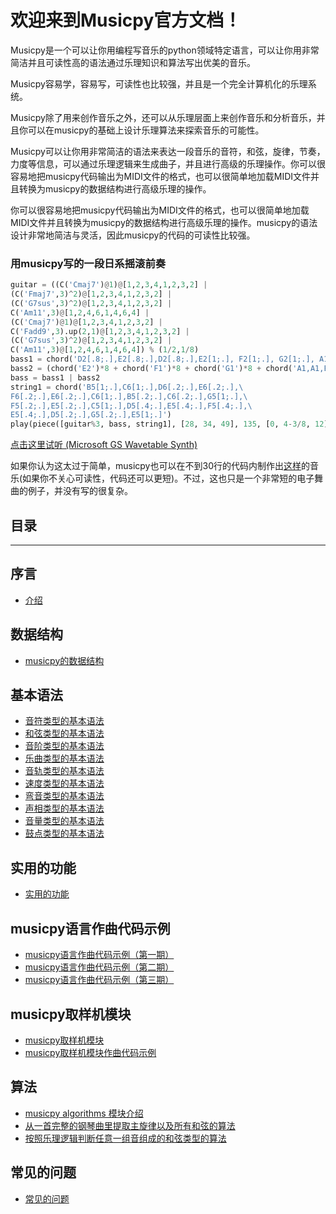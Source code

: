 欢迎来到Musicpy官方文档！
===================================

Musicpy是一个可以让你用编程写音乐的python领域特定语言，可以让你用非常简洁并且可读性高的语法通过乐理知识和算法写出优美的音乐。

Musicpy容易学，容易写，可读性也比较强，并且是一个完全计算机化的乐理系统。

Musicpy除了用来创作音乐之外，还可以从乐理层面上来创作音乐和分析音乐，并且你可以在musicpy的基础上设计乐理算法来探索音乐的可能性。

Musicpy可以让你用非常简洁的语法来表达一段音乐的音符，和弦，旋律，节奏，力度等信息，可以通过乐理逻辑来生成曲子，并且进行高级的乐理操作。你可以很容易地把musicpy代码输出为MIDI文件的格式，也可以很简单地加载MIDI文件并且转换为musicpy的数据结构进行高级乐理的操作。

你可以很容易地把musicpy代码输出为MIDI文件的格式，也可以很简单地加载MIDI文件并且转换为musicpy的数据结构进行高级乐理的操作。musicpy的语法设计非常地简洁与灵活，因此musicpy的代码的可读性比较强。

### 用musicpy写的一段日系摇滚前奏

```python
guitar = ((C('Cmaj7')@1)@[1,2,3,4,1,2,3,2] |
(C('Fmaj7',3)^2)@[1,2,3,4,1,2,3,2] |
(C('G7sus',3)^2)@[1,2,3,4,1,2,3,2] |
C('Am11',3)@[1,2,4,6,1,4,6,4] |
(C('Cmaj7')@1)@[1,2,3,4,1,2,3,2] |
C('Fadd9',3).up(2,1)@[1,2,3,4,1,2,3,2] |
(C('G7sus',3)^2)@[1,2,3,4,1,2,3,2] |
C('Am11',3)@[1,2,4,6,1,4,6,4]) % (1/2,1/8)
bass1 = chord('D2[.8;.],E2[.8;.],D2[.8;.],E2[1;.], F2[1;.], G2[1;.], A1[.2;.], A2[.8;.], G2[.8;.], E2[.8;.], D2[.8;.]')
bass2 = (chord('E2')*8 + chord('F1')*8 + chord('G1')*8 + chord('A1,A1,E2,A1,A2,A1,G2,D2')) % (1/8,1/8) % 4
bass = bass1 | bass2
string1 = chord('B5[1;.],C6[1;.],D6[.2;.],E6[.2;.],\
F6[.2;.],E6[.2;.],C6[1;.],B5[.2;.],C6[.2;.],G5[1;.],\
F5[.2;.],E5[.2;.],C5[1;.],D5[.4;.],E5[.4;.],F5[.4;.],\
E5[.4;.],D5[.2;.],G5[.2;.],E5[1;.]')
play(piece([guitar%3, bass, string1], [28, 34, 49], 135, [0, 4-3/8, 12]))
```

[点击这里试听 (Microsoft GS Wavetable Synth)](https://drive.google.com/file/d/1tMKLt3oFdmiGQPTdFVolGvBE1gVGNSwa/view?usp=sharing)

如果你认为这太过于简单，musicpy也可以在不到30行的代码内制作出[这样](https://drive.google.com/file/d/1j66Ux0KYMiOW6yHGBidIhwF9zcbDG5W0/view?usp=sharing)的音乐(如果你不关心可读性，代码还可以更短)。不过，这也只是一个非常短的电子舞曲的例子，并没有写的很复杂。


## 目录
-------------

## 序言

* [介绍](介绍)

## 数据结构

* [musicpy的数据结构](https://musicpy.readthedocs.io/zh_CN/latest/musicpy的数据结构) 

## 基本语法

* [音符类型的基本语法](https://musicpy.readthedocs.io/zh_CN/latest/音符类型的基本语法)
* [和弦类型的基本语法](https://musicpy.readthedocs.io/zh_CN/latest/和弦类型的基本语法)
* [音阶类型的基本语法](https://musicpy.readthedocs.io/zh_CN/latest/音阶类型的基本语法)
* [乐曲类型的基本语法](https://musicpy.readthedocs.io/zh_CN/latest/乐曲类型的基本语法)
* [音轨类型的基本语法](https://musicpy.readthedocs.io/zh_CN/latest/音轨类型的基本语法)
* [速度类型的基本语法](https://musicpy.readthedocs.io/zh_CN/latest/速度类型的基本语法)
* [弯音类型的基本语法](https://musicpy.readthedocs.io/zh_CN/latest/弯音类型的基本语法)
* [声相类型的基本语法](https://musicpy.readthedocs.io/zh_CN/latest/声相类型的基本语法)
* [音量类型的基本语法](https://musicpy.readthedocs.io/zh_CN/latest/音量类型的基本语法)
* [鼓点类型的基本语法](https://musicpy.readthedocs.io/zh_CN/latest/鼓点类型的基本语法)

## 实用的功能

* [实用的功能](https://musicpy.readthedocs.io/zh_CN/latest/实用的功能)

## musicpy语言作曲代码示例

* [musicpy语言作曲代码示例（第一期）](https://musicpy.readthedocs.io/zh_CN/latest/musicpy语言作曲代码示例（第一期）)
* [musicpy语言作曲代码示例（第二期）](https://musicpy.readthedocs.io/zh_CN/latest/musicpy语言作曲代码示例（第二期）)
* [musicpy语言作曲代码示例（第三期）](https://musicpy.readthedocs.io/zh_CN/latest/musicpy语言作曲代码示例（第三期）)

## musicpy取样机模块

* [musicpy取样机模块](https://musicpy.readthedocs.io/zh_CN/latest/musicpy取样机模块) 
* [musicpy取样机模块作曲代码示例](https://musicpy.readthedocs.io/zh_CN/latest/musicpy取样机模块作曲代码示例)

## 算法

* [musicpy algorithms 模块介绍](https://musicpy.readthedocs.io/zh_CN/latest/musicpy%20algorithms%20模块介绍)
* [从一首完整的钢琴曲里提取主旋律以及所有和弦的算法](https://musicpy.readthedocs.io/zh_CN/latest/从一首完整的钢琴曲里提取主旋律以及所有和弦的算法)
* [按照乐理逻辑判断任意一组音组成的和弦类型的算法](https://musicpy.readthedocs.io/zh_CN/latest/按照乐理逻辑判断任意一组音组成的和弦类型的算法)

## 常见的问题

* [常见的问题](https://musicpy.readthedocs.io/zh_CN/latest/常见的问题)
